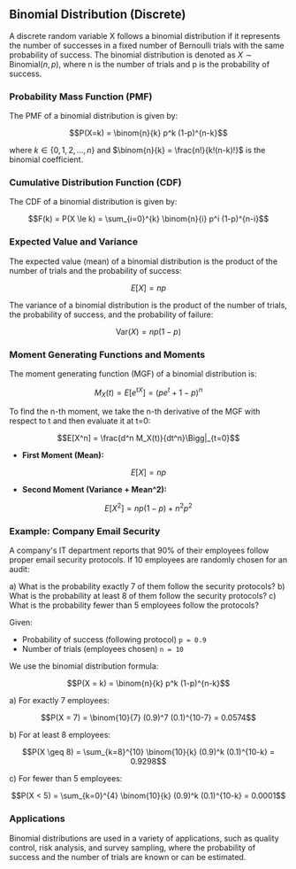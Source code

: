 ## Binomial Distribution (Discrete)

A discrete random variable X follows a binomial distribution if it represents the number of successes in a fixed number of Bernoulli trials with the same probability of success. The binomial distribution is denoted as $X \sim \text{Binomial}(n, p)$, where n is the number of trials and p is the probability of success.

### Probability Mass Function (PMF)

The PMF of a binomial distribution is given by:

$$P(X=k) = \binom{n}{k} p^k (1-p)^{n-k}$$

where $k \in \{0, 1, 2, \dots, n\}$ and $\binom{n}{k} = \frac{n!}{k!(n-k)!}$ is the binomial coefficient.

### Cumulative Distribution Function (CDF)

The CDF of a binomial distribution is given by:

$$F(k) = P(X \le k) = \sum_{i=0}^{k} \binom{n}{i} p^i (1-p)^{n-i}$$

### Expected Value and Variance

The expected value (mean) of a binomial distribution is the product of the number of trials and the probability of success:

$$E[X] = np$$

The variance of a binomial distribution is the product of the number of trials, the probability of success, and the probability of failure:

$$\text{Var}(X) = np(1-p)$$

### Moment Generating Functions and Moments

The moment generating function (MGF) of a binomial distribution is:

$$M_X(t) = E[e^{tX}] = (pe^t + 1 - p)^n$$

To find the n-th moment, we take the n-th derivative of the MGF with respect to t and then evaluate it at t=0:

$$E[X^n] = \frac{d^n M_X(t)}{dt^n}\Bigg|_{t=0}$$

* **First Moment (Mean):**

$$E[X] = np$$

* **Second Moment (Variance + Mean^2):**

$$E[X^2] = np(1-p) + n^2 p^2$$

### Example: Company Email Security

A company's IT department reports that 90% of their employees follow proper email security protocols. If 10 employees are randomly chosen for an audit:

a) What is the probability exactly 7 of them follow the security protocols?
b) What is the probability at least 8 of them follow the security protocols?
c) What is the probability fewer than 5 employees follow the protocols?

Given:
- Probability of success (following protocol) `p = 0.9`
- Number of trials (employees chosen) `n = 10`

We use the binomial distribution formula:

$$P(X = k) = \binom{n}{k} p^k (1-p)^{n-k}$$

a) For exactly 7 employees:

$$P(X = 7) = \binom{10}{7} (0.9)^7 (0.1)^{10-7} = 0.0574$$

b) For at least 8 employees:

$$P(X \geq 8) = \sum_{k=8}^{10} \binom{10}{k} (0.9)^k (0.1)^{10-k} = 0.9298$$

c) For fewer than 5 employees:

$$P(X < 5) = \sum_{k=0}^{4} \binom{10}{k} (0.9)^k (0.1)^{10-k} = 0.0001$$

### Applications

Binomial distributions are used in a variety of applications, such as quality control, risk analysis, and survey sampling, where the probability of success and the number of trials are known or can be estimated.
